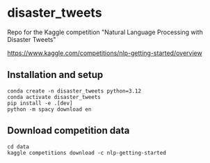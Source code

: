 # disaster_tweets
Repo for the Kaggle competition "Natural Language Processing with Disaster Tweets"

https://www.kaggle.com/competitions/nlp-getting-started/overview

## Installation and setup

```
conda create -n disaster_tweets python=3.12
conda activate disaster_tweets
pip install -e .[dev]
python -m spacy download en
```

## Download competition data

```
cd data
kaggle competitions download -c nlp-getting-started
```
